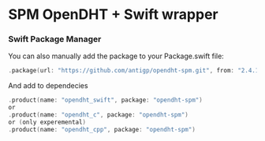 # SPM OpenDHT + Swift wrapper

### Swift Package Manager

You can also manually add the package to your Package.swift file:

```swift
.package(url: "https://github.com/antigp/opendht-spm.git", from: "2.4.12")
```

And add to dependecies
```swift
.product(name: "opendht_swift", package: "opendht-spm")
or
.product(name: "opendht_c", package: "opendht-spm")
or (only experemental)
.product(name: "opendht_cpp", package: "opendht-spm")
```

